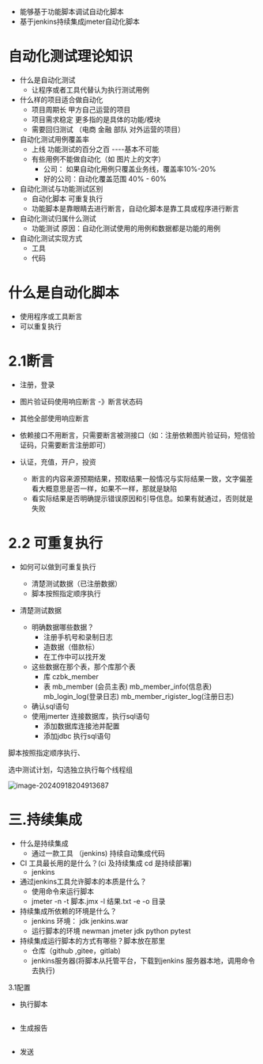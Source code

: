 - 能够基于功能脚本调试自动化脚本
- 基于jenkins持续集成jmeter自动化脚本



# 自动化测试理论知识

- 什么是自动化测试
  - 让程序或者工具代替认为执行测试用例
- 什么样的项目适合做自动化
  - 项目周期长                甲方自己运营的项目
  - 项目需求稳定             更多指的是具体的功能/模块
  - 需要回归测试             （电商  金融  部队  对外运营的项目）
- 自动化测试用例覆盖率
  - 上线  功能测试的百分之百  ----基本不可能
  - 有些用例不能做自动化（如 图片上的文字）
    - 公司： 如果自动化用例只覆盖业务线，覆盖率10%-20%
    - 好的公司：自动化覆盖范围  40% - 60%
- 自动化测试与功能测试区别
  - 自动化脚本 可重复执行
  - 功能脚本是靠眼睛去进行断言，自动化脚本是靠工具或程序进行断言
- 自动化测试归属什么测试
  - 功能测试  原因：自动化测试使用的用例和数据都是功能的用例
- 自动化测试实现方式
  - 工具
  - 代码



# 什么是自动化脚本

- 使用程序或工具断言
- 可以重复执行



# 2.1断言

- 注册，登录
- 图片验证码使用响应断言 -》断言状态码
- 其他全部使用响应断言
- 依赖接口不用断言，只需要断言被测接口（如：注册依赖图片验证码，短信验证码，只需要断言注册即可）





- 认证，充值，开户，投资
  - 断言的内容来源预期结果，预取结果一般情况与实际结果一致，文字偏差看大概意思是否一样，如果不一样，那就是缺陷
  - 看实际结果是否明确提示错误原因和引导信息。如果有就通过，否则就是失败

# 2.2 可重复执行

- 如何可以做到可重复执行

  - 清楚测试数据（已注册数据）
  - 脚本按照指定顺序执行

- 清楚测试数据

  - 明确数据哪些数据？
    - 注册手机号和录制日志
    - 造数据（借款标）
    - 在工作中可以找开发
  - 这些数据在那个表，那个库那个表
    - 库  czbk_member
    - 表 mb_member  (会员主表)   mb_member_info(信息表)  mb_login_log(登录日志)  mb_member_rigister_log(注册日志)
  - 确认sql语句
  - 使用jmerter 连接数据库，执行sql语句
    - 添加数据库连接池并配置
    - 添加jdbc 执行sql语句
  

脚本按照指定顺序执行、

选中测试计划，勾选独立执行每个线程组

![image-20240918204913687](E:\Software-Testing\软件测试\接口测试\img\image-20240918204913687.png)

# 三.持续集成

- 什么是持续集成
  - 通过一款工具 （jenkins) 持续自动集成代码
- CI 工具最长用的是什么？(ci 及持续集成  cd 是持续部署)
  - jenkins 
- 通过jenkins工具允许脚本的本质是什么？
  - 使用命令来运行脚本
  - jmeter -n -t 脚本.jmx   -l 结果.txt -e -o 目录
- 持续集成所依赖的环境是什么？
  - jenkins 环境： jdk   jenkins.war
  - 运行脚本的环境   newman   jmeter  jdk  python   pytest
- 持续集成运行脚本的方式有哪些？脚本放在那里
  - 仓库（github ,gitee，gitlab)
  - jenkins服务器(将脚本从托管平台，下载到jenkins 服务器本地，调用命令去执行)

3.1配置

- 执行脚本

```

```



- 生成报告

```

```



- 发送

```

```









